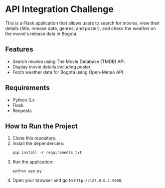 # API Integration Challenge

This is a Flask application that allows users to search for movies, view their details (title, release date, genres, and poster), and check the weather on the movie's release date in Bogotá.

## Features
- Search movies using The Movie Database (TMDB) API.
- Display movie details including poster.
- Fetch weather data for Bogotá using Open-Meteo API.

## Requirements
- Python 3.x
- Flask
- Requests

## How to Run the Project

1. Clone this repository.
2. Install the dependencies:
   ```
   pip install -r requirements.txt
   ```
3. Run the application:
   ```
   python app.py
   ```
4. Open your browser and go to `http://127.0.0.1:5000`.
